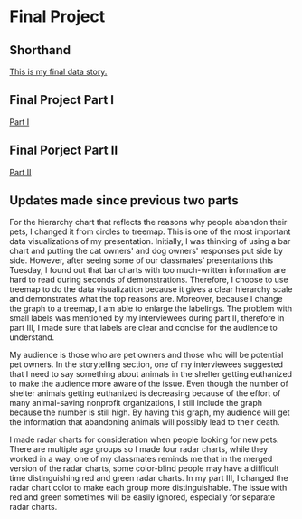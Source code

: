 # Final Project

## Shorthand 

[This is my final data story.](https://carnegiemellon.shorthandstories.com/how-to-not-abandon-your-pets/index.html)


## Final Project Part I 

[ Part I ](https://xm465.github.io/xiaocheng//final_project_Cheng.html)

## Final Porject Part II

[ Part II ](https://xm465.github.io/xiaocheng//Final_PartII.html)

## Updates made since previous two parts 


For the hierarchy chart that reflects the reasons why people abandon their pets, I changed it from circles to treemap. This is one of the most important data visualizations of my presentation. Initially, I was thinking of using a bar chart and putting the cat owners' and dog owners' responses put side by side. However, after seeing some of our classmates’ presentations this Tuesday, I found out that bar charts with too much-written information are hard to read during seconds of demonstrations. Therefore, I choose to use treemap to do the data visualization because it gives a clear hierarchy scale and demonstrates what the top reasons are. Moreover, because I change the graph to a treemap, I am able to enlarge the labelings. The problem with small labels was mentioned by my interviewees during part II, therefore in part III, I made sure that labels are clear and concise for the audience to understand.


My audience is those who are pet owners and those who will be potential pet owners. In the storytelling section, one of my interviewees suggested that I need to say something about animals in the shelter getting euthanized to make the audience more aware of the issue. Even though the number of shelter animals getting euthanized is decreasing because of the effort of many animal-saving nonprofit organizations, I still include the graph because the number is still high. By having this graph, my audience will get the information that abandoning animals will possibly lead to their death. 


I made radar charts for consideration when people looking for new pets. There are multiple age groups so I made four radar charts, while they worked in a way, one of my classmates reminds me that in the merged version of the radar charts, some color-blind people may have a difficult time distinguishing red and green radar charts. In my part III, I changed the radar chart color to make each group more distinguishable. The issue with red and green sometimes will be easily ignored, especially for separate radar charts. 


